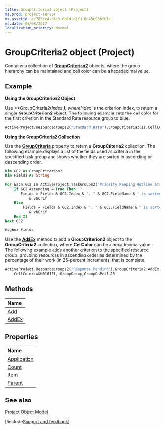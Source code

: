```yaml
---
title: GroupCriteria2 object (Project)
ms.prod: project-server
ms.assetid: ac785cc4-dbe3-0b1d-d1f1-6d45c93bfb1d
ms.date: 06/08/2017
localization_priority: Normal
---
```



# GroupCriteria2 object (Project)

Contains a collection of  **[GroupCriterion2](Project.GroupCriterion2.md)** objects, where the group hierarchy can be maintained and cell color can be a hexadecimal value.
 


## Example

 **Using the GroupCriterion2 Object**
 

 
Use  **GroupCriteria2(***Index* **)**, where*Index* is the criterion index, to return a single **GroupCriterion2** object. The following example sets the cell color for the first criterion in the Standard Rate resource group to blue.
 

 



```vb
ActiveProject.ResourceGroups2("Standard Rate").GroupCriteria2(1).CellColor = &HFF0000
```

 **Using the GroupCriteria2 Collection**
 

 
Use the  **[GroupCriteria](Project.Group2.GroupCriteria.md)** property to return a **GroupCriteria2** collection. The following example displays a list of the fields used as criteria in the specified task group and shows whether they are sorted in ascending or descending order.
 

 



```vb
Dim GC2 As GroupCriterion2  
Dim Fields As String  
  
For Each GC2 In ActiveProject.TaskGroups2("Priority Keeping Outline Structure").GroupCriteria  
    If GC2.Ascending = True Then  
       Fields = Fields & GC2.Index & ". " & GC2.FieldName & " is sorted in ascending order." _
           & vbCrLf  
    Else  
        Fields = Fields & GC2.Index & ". " & GC2.FieldName & " is sorted in descending order." _
           & vbCrLf  
    End If  
Next GC2  

MsgBox Fields
```

Use the  **[AddEx](Project.GroupCriteria2.AddEx.md)** method to add a **GroupCriterion2** object to the **GroupCriteria2** collection, where **CellColor** can be a hexadecimal value. The following example adds another criterion to the specified resource group, grouping resources in ascending order as determined by the percentage of their work (in 25-percent increments) that is complete.
 

 



```vb
ActiveProject.ResourceGroups2("Response Pending").GroupCriteria2.AddEx "% Work Complete", True, _  
    CellColor:=&H0101FF, GroupOn:=pjGroupOnPct1_25
```


## Methods



|Name|
|:-----|
|[Add](Project.GroupCriteria2.Add.md)|
|[AddEx](Project.GroupCriteria2.AddEx.md)|

## Properties



|Name|
|:-----|
|[Application](Project.GroupCriteria2.Application.md)|
|[Count](Project.GroupCriteria2.Count.md)|
|[Item](Project.GroupCriteria2.Item.md)|
|[Parent](Project.GroupCriteria2.Parent.md)|

## See also


 
[Project Object Model](../project/Concepts/project-object-model.md)

[!include[Support and feedback](~/includes/feedback-boilerplate.md)]